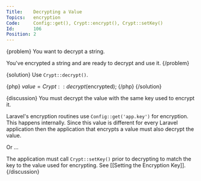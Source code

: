 ```yaml
---
Title:    Decrypting a Value
Topics:   encryption
Code:     Config::get(), Crypt::encrypt(), Crypt::setKey()
Id:       106
Position: 2
---
```


{problem}
You want to decrypt a string.

You've encrypted a string and are ready to decrypt and use it.
{/problem}

{solution}
Use `Crypt::decrypt()`.

{php}
$value = Crypt::decrypt($encrypted);
{/php}
{/solution}

{discussion}
You must decrypt the value with the same key used to encrypt it.

Laravel's encryption routines use `Config::get('app.key')` for encryption. This happens internally. Since this value is different for every Laravel application then the application that encrypts a value must also decrypt the value.

Or ...

The application must call `Crypt::setKey()` prior to decrypting to match the key to the value used for encrypting.  See [[Setting the Encryption Key]].
{/discussion}
